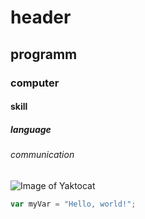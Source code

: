 # header 
## programm 
### computer
#### skill
##### language
###### communication
![Image of Yaktocat](https://octodex.github.com/images/yaktocat.png)
``` javascript
var myVar = "Hello, world!";
```


